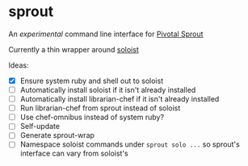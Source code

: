# sprout

An _experimental_ command line interface for [Pivotal Sprout](https://github.com/pivotal-sprout)

Currently a thin wrapper around [soloist](https://github.com/mkocher/soloist)

Ideas:

- [x] Ensure system ruby and shell out to soloist
- [ ] Automatically install soloist if it isn't already installed
- [ ] Automatically install librarian-chef if it isn't already installed
- [ ] Run librarian-chef from sprout instead of soloist
- [ ] Use chef-omnibus instead of system ruby?
- [ ] Self-update
- [ ] Generate sprout-wrap
- [ ] Namespace soloist commands under `sprout solo ...` so sprout's interface can vary from soloist's

